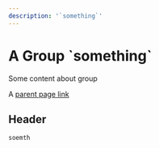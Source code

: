 ```yaml
---
description: '`something`'
---
```


# A Group \`something\`

Some content about group

A [parent page link](../#what-is-it-now)

## Header



`soemth`

